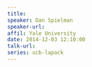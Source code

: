 ```yaml
---
title: 
speaker: Dan Spielman
speaker-url: 
affil: Yale University
date: 2014-12-03 12:10:00
talk-url: 
series: ucb-lapack
---
```


